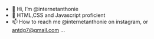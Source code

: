 - 👋 Hi, I’m @internetanthonie
- 👀 HTML,CSS and Javascript proficient
- 📫 How to reach me @internetanthonie on instagram, or antdg7@gmail.com  ...

<!---
internetanthonie/internetanthonie is a ✨ special ✨ repository because its `README.md` (this file) appears on your GitHub profile.
You can click the Preview link to take a look at your changes.
--->
